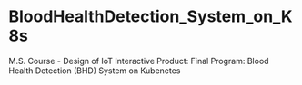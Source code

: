 # BloodHealthDetection_System_on_K8s
M.S. Course - Design of IoT Interactive Product: Final Program: Blood Health Detection (BHD) System on Kubenetes
